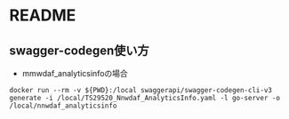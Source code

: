 # README

## swagger-codegen使い方

- mmwdaf_analyticsinfoの場合
```
docker run --rm -v ${PWD}:/local swaggerapi/swagger-codegen-cli-v3 generate -i /local/TS29520_Nnwdaf_AnalyticsInfo.yaml -l go-server -o /local/nnwdaf_analyticsinfo
```
